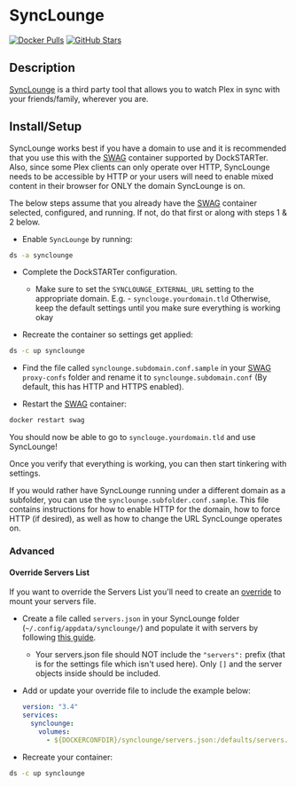 # SyncLounge

[![Docker Pulls](https://img.shields.io/docker/pulls/linuxserver/synclounge?style=flat-square&color=607D8B&label=docker%20pulls&logo=docker)](https://hub.docker.com/r/linuxserver/synclounge)
[![GitHub Stars](https://img.shields.io/github/stars/linuxserver/docker-synclounge?style=flat-square&color=607D8B&label=github%20stars&logo=github)](https://github.com/linuxserver/docker-synclounge)

## Description

[SyncLounge](https://synclounge.tv/) is a third party tool that allows you to watch Plex in sync with your friends/family, wherever you are.

## Install/Setup

SyncLounge works best if you have a domain to use and it is recommended that you use this with the [SWAG](https://dockstarter.com/apps/swag/) container supported by DockSTARTer. Also, since some Plex clients can only operate over HTTP, SyncLounge needs to be accessible by HTTP or your users will need to enable mixed content in their browser for ONLY the domain SyncLounge is on.

The below steps assume that you already have the [SWAG](https://dockstarter.com/apps/swag/) container selected, configured, and running. If not, do that first or along with steps 1 & 2 below.

- Enable `SyncLounge` by running:

```bash
ds -a synclounge
```

- Complete the DockSTARTer configuration.

  - Make sure to set the `SYNCLOUNGE_EXTERNAL_URL` setting to the appropriate domain. E.g. - `synclouge.yourdomain.tld`
    Otherwise, keep the default settings until you make sure everything is working okay

- Recreate the container so settings get applied:

```bash
ds -c up synclounge
```

- Find the file called `synclounge.subdomain.conf.sample` in your [SWAG](https://dockstarter.com/apps/swag/) `proxy-confs` folder and rename it to `synclounge.subdomain.conf` (By default, this has HTTP and HTTPS enabled).

- Restart the [SWAG](https://dockstarter.com/apps/swag/) container:

```bash
docker restart swag
```

You should now be able to go to `synclouge.yourdomain.tld` and use SyncLounge!

Once you verify that everything is working, you can then start tinkering with settings.

If you would rather have SyncLounge running under a different domain as a subfolder, you can use the `synclounge.subfolder.conf.sample`. This file contains instructions for how to enable HTTP for the domain, how to force HTTP (if desired), as well as how to change the URL SyncLounge operates on.

### Advanced

#### Override Servers List

If you want to override the Servers List you'll need to create an [override](https://dockstarter.com/overrides/introduction) to mount your servers file.

- Create a file called `servers.json` in your SyncLounge folder (`~/.config/appdata/synclounge/`) and populate it with servers by following [this guide](http://docs.synclounge.tv/self-hosted/settings/#customize-the-entire-list).

  - Your servers.json file should NOT include the `"servers":` prefix (that is for the settings file which isn't used here). Only `[]` and the server objects inside should be included.

- Add or update your override file to include the example below:

  ```yaml
  version: "3.4"
  services:
    synclounge:
      volumes:
        - ${DOCKERCONFDIR}/synclounge/servers.json:/defaults/servers.json
  ```

- Recreate your container:

```bash
ds -c up synclounge
```
